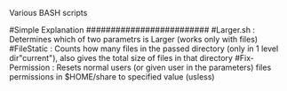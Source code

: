 Various BASH scripts

#Simple Explanation
#########################
#Larger.sh : Determines which of two parametrs is Larger (works only with files)
#FileStatic : Counts how many files in the passed directory (only in 1 level dir"current"), also gives the total size of files in that directory
#Fix-Permission : Resets normal users (or given user in the parameters) files permissions in $HOME/share to specified value (usless)

